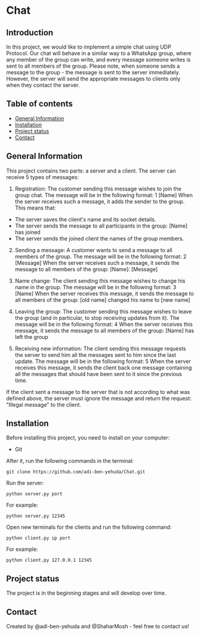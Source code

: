 # Chat

## Introduction
In this project, we would like to implement a simple chat using UDP Protocol. Our chat will behave in a similar way to a WhatsApp group, where any member of the group can write, and every message someone writes is sent to all members of the group. Please note, when someone sends a message to the group - the message is sent to the server immediately. However, the server will send the appropriate messages to clients only when they contact the server.

## Table of contents
* [General Information](#general-information)
* [Installation](#installation)
* [Project status](#project-status)
* [Contact](#Contact)


## General Information
This project contains two parts: a server and a client.
The server can receive 5 types of messages:
1. Registration: The customer sending this message wishes to join the group chat. The message will be in the following format: 1 [Name]
When the server receives such a message, it adds the sender to the group. This means that:
* The server saves the client's name and its socket details.
* The server sends the message to all participants in the group: [Name] has joined
* The server sends the joined client the names of the group members.

2. Sending a message: A customer wants to send a message to all members of the group. The message will be in the following format: 2 [Message]
When the server receives such a message, it sends the message to all members of the group: [Name]: [Message]

3. Name change: The client sending this message wishes to change his name in the group. The message will be in the following format: 3 [Name]
When the server receives this message, it sends the message to all members of the group: [old name] changed his name to [new name]

4. Leaving the group: The customer sending this message wishes to leave the group (and in particular, to stop receiving updates from it). The message will be in the following format: 4
When the server receives this message, it sends the message to all members of the group: [Name] has left the group

5. Receiving new information: The client sending this message requests the server to send him all the messages sent to him since the last update. The message will be in the following format: 5
When the server receives this message, it sends the client back one message containing all the messages that should have been sent to it since the previous time.

If the client sent a message to the server that is not according to what was defined above, the server must ignore the message and return the request: "Illegal message" to the client.

## Installation
Before installing this project, you need to install on your computer:
* Git

After it, run the following commands in the terminal:

```
git clone https://github.com/adi-ben-yehuda/Chat.git
```
Run the server:
```
python server.py port
```
For example: 
```
python server.py 12345
```
Open new terminals for the clients and run the following command:

```
python client.py ip port
```
For example: 
```
python client.py 127.0.0.1 12345
```
## Project status 
The project is in the beginning stages and will develop over time.

## Contact
Created by @adi-ben-yehuda and @ShaharMosh - feel free to contact us!
